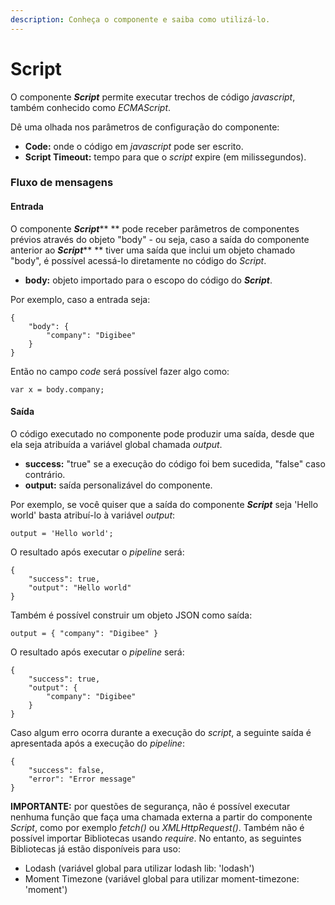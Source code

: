 ```yaml
---
description: Conheça o componente e saiba como utilizá-lo.
---
```


# Script



O componente _**Script**_ permite executar trechos de código _javascript_, também conhecido como _ECMAScript_.

Dê uma olhada nos parâmetros de configuração do componente:

* **Code:** onde o código em _javascript_ pode ser escrito.
* **Script Timeout:** tempo para que o _script_ expire (em milissegundos).

### Fluxo de mensagens <a href="#h_4fb1281253" id="h_4fb1281253"></a>

#### Entrada <a href="#h_dca97c2937" id="h_dca97c2937"></a>

O componente _**Script**_** ** pode receber parâmetros de componentes prévios através do objeto "body" - ou seja, caso a saída do componente anterior ao _**Script**_** ** tiver uma saída que inclui um objeto chamado "body", é possível acessá-lo diretamente no código do _Script_.

* **body:** objeto importado para o escopo do código do _**Script**_.

Por exemplo, caso a entrada seja:

```
{
    "body": {
        "company": "Digibee"
    }
}
```

Então no campo _code_ será possível fazer algo como:

```
var x = body.company;
```

#### Saída <a href="#h_7f5258bc68" id="h_7f5258bc68"></a>

O código executado no componente pode produzir uma saída, desde que ela seja atribuída a variável global chamada _output_.

* **success:** "true" se a execução do código foi bem sucedida, "false" caso contrário.
* **output:** saída personalizável do componente.

Por exemplo, se você quiser que a saída do componente _**Script**_ seja 'Hello world' basta atribuí-lo à variável _output_:

```
output = 'Hello world';
```

O resultado após executar o _pipeline_ será:

```
{
    "success": true,
    "output": "Hello world"
}
```

Também é possível construir um objeto JSON como saída:

```
output = { "company": "Digibee" }
```

O resultado após executar o _pipeline_ será:

```
{
    "success": true,
    "output": { 
        "company": "Digibee" 
    }
}
```

Caso algum erro ocorra durante a execução do _script_, a seguinte saída é apresentada após a execução do _pipeline_:

```
{
    "success": false,
    "error": "Error message"
}
```

**IMPORTANTE:** por questões de segurança, não é possível executar nenhuma função que faça uma chamada externa a partir do componente _Script_, como por exemplo _fetch()_ ou _XMLHttpRequest()_. Também não é possível importar Bibliotecas usando _require_. No entanto, as seguintes Bibliotecas já estão disponíveis para uso:

* Lodash (variável global para utilizar lodash lib: 'lodash')
* Moment Timezone (variável global para utilizar moment-timezone: 'moment')
